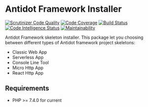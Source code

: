 Antidot Framework Installer
=================

[![Scrutinizer Code Quality](https://scrutinizer-ci.com/g/antidot-framework/installer/badges/quality-score.png?b=master)](https://scrutinizer-ci.com/g/antidot-framework/installer/?branch=master)
[![Code Coverage](https://scrutinizer-ci.com/g/antidot-framework/installer/badges/coverage.png?b=master)](https://scrutinizer-ci.com/g/antidot-framework/installer/?branch=master)
[![Build Status](https://scrutinizer-ci.com/g/antidot-framework/installer/badges/build.png?b=master)](https://scrutinizer-ci.com/g/antidot-framework/installer/build-status/master)
[![Code Intelligence Status](https://scrutinizer-ci.com/g/antidot-framework/installer/badges/code-intelligence.svg?b=master)](https://scrutinizer-ci.com/code-intelligence)
[![Maintainability](https://api.codeclimate.com/v1/badges/aaa9bb8ececfaa6276b3/maintainability)](https://codeclimate.com/github/antidot-framework/installer/maintainability)

Antidot Framework skeleton installer. This package let you choosing between different types of Antidot framework project skeletons:

* Classic Web App
* Serverless App
* Console Line Tool
* Micro Http App
* React Http App

## Requirements

* PHP >= 7.4.0 for current
